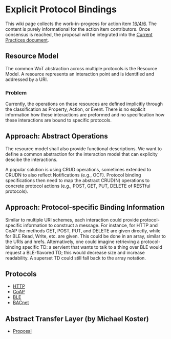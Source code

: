 # Explicit Protocol Bindings

This wiki page collects the work-in-progress for action item [16/4/6](https://www.w3.org/WoT/IG/wiki/IG_WebConf).
The content is purely informational for the action item contributors.
Once consensus is reached, the proposal will be integrated into the [Current Practices document](http://w3c.github.io/wot/current-practices/wot-practices.html).

## Resource Model

The common WoT abstraction across multiple protocols is the Resource Model.
A resource represents an interaction point and is identified and addressed by a URI.

### Problem

Currently, the operations on these resources are defined implicitly through the classification as Property, Action, or Event.
There is no explicit information how these interactions are preformed and no specification how these interactions are bound to specific protocols.

## Approach: Abstract Operations

The resource model shall also provide functional descriptions.
We want to define a common abstraction for the interaction model that can explicity descibe the interactions.

A popular solution is using CRUD operations, sometimes extended to CRUDN to also reflect Notifications (e.g., OCF).
Protocol binding specifications then need to map the abstract CRUD(N) operations to concrete protocol actions (e.g., POST, GET, PUT, DELETE of RESTful protocols).

## Approach: Protocol-specific Binding Information

Similar to multiple URI schemes, each interaction could provide protocol-specific information to construct a message. For instance, for HTTP and CoAP the methods GET, POST, PUT, and DELETE are given directly, while for BLE Read, Write, etc. are given. This could be done in an array, similar to the URIs and hrefs. Alternatively, one could imagine retrieving a protocol-binding specific TD: a servient that wants to talk to a thing over BLE would request a BLE-flavored TD; this would decrease size and increase readability. A superset TD could still fall back to the array notation.

## Protocols

* [HTTP](https://github.com/w3c/wot/blob/master/proposals/explicit-bindings/binding-http.md)
* [CoAP](https://github.com/w3c/wot/blob/master/proposals/explicit-bindings/binding-coap.md)
* [BLE](https://github.com/w3c/wot/blob/master/proposals/explicit-bindings/binding-ble.md)
* [BACnet](https://github.com/w3c/wot/blob/master/proposals/explicit-bindings/binding-bacnet.md)

## Abstract Transfer Layer (by Michael Koster)

* [Proposal](https://w3c.github.io/wot/proposals/explicit-bindings/abstract-transfer-layer.html)
